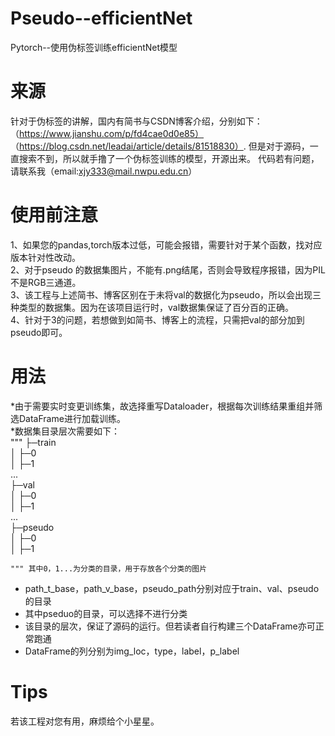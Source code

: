 # Pseudo--efficientNet
Pytorch--使用伪标签训练efficientNet模型
# 来源
针对于伪标签的讲解，国内有简书与CSDN博客介绍，分别如下：
（https://www.jianshu.com/p/fd4cae0d0e85）
（https://blog.csdn.net/leadai/article/details/81518830）.
但是对于源码，一直搜索不到，所以就手撸了一个伪标签训练的模型，开源出来。
代码若有问题，请联系我（email:xjy333@mail.nwpu.edu.cn）
# 使用前注意
1、如果您的pandas,torch版本过低，可能会报错，需要针对于某个函数，找对应版本针对性改动。  
2、对于pseudo 的数据集图片，不能有.png结尾，否则会导致程序报错，因为PIL不是RGB三通道。  
3、该工程与上述简书、博客区别在于未将val的数据化为pseudo，所以会出现三种类型的数据集。因为在该项目运行时，val数据集保证了百分百的正确。  
4、针对于3的问题，若想做到如简书、博客上的流程，只需把val的部分加到pseudo即可。  
# 用法
*由于需要实时变更训练集，故选择重写Dataloader，根据每次训练结果重组并筛选DataFrame进行加载训练。  
*数据集目录层次需要如下：  
    """
    ├─train  
    │  ├─0  
    │  ├─1    
    ...    
    ├─val  
    │  ├─0  
    │  ├─1    
    ...  
    ├─pseudo  
    │  ├─0  
    │  ├─1    
  
    """ 其中0，1...为分类的目录，用于存放各个分类的图片  
* path_t_base，path_v_base，pseudo_path分别对应于train、val、pseudo的目录  
* 其中pseduo的目录，可以选择不进行分类  
* 该目录的层次，保证了源码的运行。但若读者自行构建三个DataFrame亦可正常跑通  
* DataFrame的列分别为img_loc，type，label，p_label  
# Tips  
若该工程对您有用，麻烦给个小星星。  

